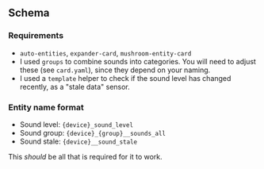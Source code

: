 ## Schema
### Requirements 
- `auto-entities`, `expander-card`, `mushroom-entity-card`
- I used `groups` to combine sounds into categories. You will need to adjust these (see `card.yaml`), since they depend on your naming.
- I used a `template` helper to check if the sound level has changed recently, as a "stale data" sensor.

### Entity name format
- Sound level: `{device}_sound_level`
- Sound group: `{device}_{group}__sounds_all`
- Sound stale: `{device}__sound_stale`

This *should* be all that is required for it to work. 